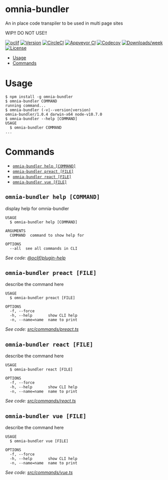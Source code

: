 omnia-bundler
=============

An in place code transpiler to be used in multi page sites

WIP!! DO NOT USE!!

[![oclif](https://img.shields.io/badge/cli-oclif-brightgreen.svg)](https://oclif.io)
[![Version](https://img.shields.io/npm/v/omnia-bundler.svg)](https://npmjs.org/package/omnia-bundler)
[![CircleCI](https://circleci.com/gh/node-cli/omnia-bundler/tree/master.svg?style=shield)](https://circleci.com/gh/node-cli/omnia-bundler/tree/master)
[![Appveyor CI](https://ci.appveyor.com/api/projects/status/github/node-cli/omnia-bundler?branch=master&svg=true)](https://ci.appveyor.com/project/node-cli/omnia-bundler/branch/master)
[![Codecov](https://codecov.io/gh/node-cli/omnia-bundler/branch/master/graph/badge.svg)](https://codecov.io/gh/node-cli/omnia-bundler)
[![Downloads/week](https://img.shields.io/npm/dw/omnia-bundler.svg)](https://npmjs.org/package/omnia-bundler)
[![License](https://img.shields.io/npm/l/omnia-bundler.svg)](https://github.com/node-cli/omnia-bundler/blob/master/package.json)

<!-- toc -->
* [Usage](#usage)
* [Commands](#commands)
<!-- tocstop -->
# Usage
<!-- usage -->
```sh-session
$ npm install -g omnia-bundler
$ omnia-bundler COMMAND
running command...
$ omnia-bundler (-v|--version|version)
omnia-bundler/1.0.4 darwin-x64 node-v10.7.0
$ omnia-bundler --help [COMMAND]
USAGE
  $ omnia-bundler COMMAND
...
```
<!-- usagestop -->
# Commands
<!-- commands -->
* [`omnia-bundler help [COMMAND]`](#omnia-bundler-help-command)
* [`omnia-bundler preact [FILE]`](#omnia-bundler-preact-file)
* [`omnia-bundler react [FILE]`](#omnia-bundler-react-file)
* [`omnia-bundler vue [FILE]`](#omnia-bundler-vue-file)

## `omnia-bundler help [COMMAND]`

display help for omnia-bundler

```
USAGE
  $ omnia-bundler help [COMMAND]

ARGUMENTS
  COMMAND  command to show help for

OPTIONS
  --all  see all commands in CLI
```

_See code: [@oclif/plugin-help](https://github.com/oclif/plugin-help/blob/v2.1.1/src/commands/help.ts)_

## `omnia-bundler preact [FILE]`

describe the command here

```
USAGE
  $ omnia-bundler preact [FILE]

OPTIONS
  -f, --force
  -h, --help       show CLI help
  -n, --name=name  name to print
```

_See code: [src/commands/preact.ts](https://github.com/node-cli/omnia-bundler/blob/v1.0.4/src/commands/preact.ts)_

## `omnia-bundler react [FILE]`

describe the command here

```
USAGE
  $ omnia-bundler react [FILE]

OPTIONS
  -f, --force
  -h, --help       show CLI help
  -n, --name=name  name to print
```

_See code: [src/commands/react.ts](https://github.com/node-cli/omnia-bundler/blob/v1.0.4/src/commands/react.ts)_

## `omnia-bundler vue [FILE]`

describe the command here

```
USAGE
  $ omnia-bundler vue [FILE]

OPTIONS
  -f, --force
  -h, --help       show CLI help
  -n, --name=name  name to print
```

_See code: [src/commands/vue.ts](https://github.com/node-cli/omnia-bundler/blob/v1.0.4/src/commands/vue.ts)_
<!-- commandsstop -->

